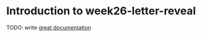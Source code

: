# Introduction to week26-letter-reveal

TODO: write [great documentation](http://jacobian.org/writing/what-to-write/)
